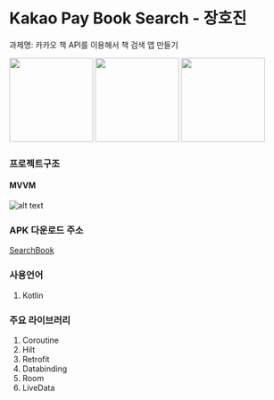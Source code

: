# Kakao Pay Book Search - 장호진
과제명: 카카오 책 API를 이용해서 책 검색 앱 만들기

<img src="https://kin-phinf.pstatic.net/20210911_159/16313547675841lFB2_PNG/Screenshot_1631354080.png?type=w750"  width="150">   <img src="https://kin-phinf.pstatic.net/20210911_272/1631354768004ykuke_PNG/Screenshot_1631354166.png?type=w750"  width="150">   <img src="https://kin-phinf.pstatic.net/20210911_231/1631354768447UNuLX_PNG/Screenshot_1631354172.png?type=w750"  width="150">


### 프로젝트구조 

#### MVVM
![alt text](https://blog.kakaocdn.net/dn/sBsoq/btq9jG7OqVt/oMIvBNJgpTQuLOkRQYb4F1/img.png)


### APK 다운로드 주소 
[SearchBook](https://drive.google.com/file/d/1uG-tNOOTme3mglEVEaz5LmyrCgHeaA_h/view?usp=sharing)

### 사용언어
1. Kotlin

### 주요 라이브러리
1. Coroutine
2. Hilt
3. Retrofit
4. Databinding
5. Room
6. LiveData
